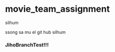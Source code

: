 # movie_team_assignment








silhum





ssong sa mu el 
git hub silhum

### JihoBranchTest!!!

<!-- 수정중입니다. 송사무엘-->

<!-- 수정 2차입니다. 송사무엘 -->

<!-- 수정 3차입니다. 송사무엘 -->